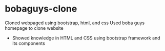 # bobaguys-clone
Cloned webpaged using bootstrap, html, and css
Used boba guys homepage to clone website
  - Showed knowledge in HTML and CSS using bootstrap framework and its components